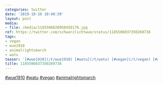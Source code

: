 ```yaml
---
categories: twitter
date: '2019-10-19 10:40:39'
layout: post
media:
- file: /media/1185506020950450176.jpg
ref: https://twitter.com/schwarzlichtwue/status/1185506037350260738
tags:
- vegan
- wue1910
- animalrightsmarch
- watu
teaser: '[#wue1910](/t/wue1910) [#watu](/t/watu) [#vegan](/t/vegan) [#animalrightsmarch](/t/animalrightsmarch) '
title: 1185506037350260738
---
```

[#wue1910](/t/wue1910) [#watu](/t/watu) [#vegan](/t/vegan) [#animalrightsmarch](/t/animalrightsmarch) 